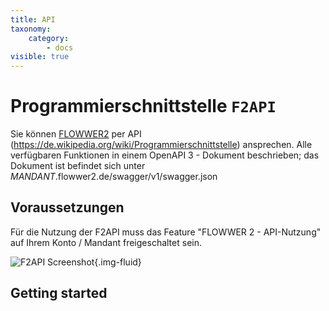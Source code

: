 ```yaml
---
title: API
taxonomy:
    category:
        - docs
visible: true
---
```


# Programmierschnittstelle `F2API`

Sie können [FLOWWER2](https://www.flowwer2.de) per API (https://de.wikipedia.org/wiki/Programmierschnittstelle) ansprechen.
Alle verfügbaren Funktionen in einem OpenAPI 3 - Dokument beschrieben; das Dokument ist befindet sich unter *MANDANT*.flowwer2.de/swagger/v1/swagger.json


## Voraussetzungen
Für die Nutzung der F2API muss das Feature "FLOWWER 2 - API-Nutzung" auf Ihrem Konto / Mandant freigeschaltet sein.

![F2API Screenshot](https://static.flowwer2.de/F2API.jpg){.img-fluid}

## Getting started

